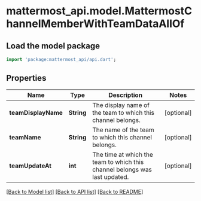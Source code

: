 # mattermost_api.model.MattermostChannelMemberWithTeamDataAllOf

## Load the model package
```dart
import 'package:mattermost_api/api.dart';
```

## Properties
Name | Type | Description | Notes
------------ | ------------- | ------------- | -------------
**teamDisplayName** | **String** | The display name of the team to which this channel belongs. | [optional] 
**teamName** | **String** | The name of the team to which this channel belongs. | [optional] 
**teamUpdateAt** | **int** | The time at which the team to which this channel belongs was last updated. | [optional] 

[[Back to Model list]](../GENERATED_README.md#documentation-for-models) [[Back to API list]](../GENERATED_README.md#documentation-for-api-endpoints) [[Back to README]](../GENERATED_README.md)


